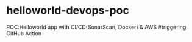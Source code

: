# helloworld-devops-poc
POC:Helloworld app with CI/CD(SonarScan, Docker) &amp; AWS
#triggering GitHub Action
